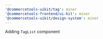 ```yaml
---
'@commercetools-uikit/tag': minor
'@commercetools-frontend/ui-kit': minor
'@commercetools-uikit/design-system': minor
---
```


Adding `TagList` component
